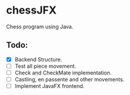 # chessJFX
Chess program using Java.

## Todo:
- [x] Backend Structure.
- [ ] Test all piece movement.
- [ ] Check and CheckMate implementation.
- [ ] Castling, en passente and other movements.
- [ ] Implement JavaFX frontend.
